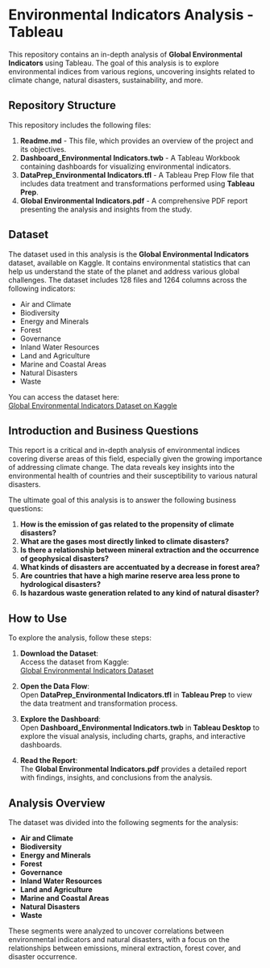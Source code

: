 # Environmental Indicators Analysis - Tableau

This repository contains an in-depth analysis of **Global Environmental Indicators** using Tableau. The goal of this analysis is to explore environmental indices from various regions, uncovering insights related to climate change, natural disasters, sustainability, and more.

## Repository Structure

This repository includes the following files:

1. **Readme.md** - This file, which provides an overview of the project and its objectives.
2. **Dashboard_Environmental Indicators.twb** - A Tableau Workbook containing dashboards for visualizing environmental indicators.
3. **DataPrep_Environmental Indicators.tfl** - A Tableau Prep Flow file that includes data treatment and transformations performed using **Tableau Prep**.
4. **Global Environmental Indicators.pdf** - A comprehensive PDF report presenting the analysis and insights from the study.

## Dataset

The dataset used in this analysis is the **Global Environmental Indicators** dataset, available on Kaggle. It contains environmental statistics that can help us understand the state of the planet and address various global challenges. The dataset includes 128 files and 1264 columns across the following indicators:

- Air and Climate
- Biodiversity
- Energy and Minerals
- Forest
- Governance
- Inland Water Resources
- Land and Agriculture
- Marine and Coastal Areas
- Natural Disasters
- Waste

You can access the dataset here:  
[Global Environmental Indicators Dataset on Kaggle](https://www.kaggle.com/datasets/ruchi798/global-environmental-indicators)

## Introduction and Business Questions

This report is a critical and in-depth analysis of environmental indices covering diverse areas of this field, especially given the growing importance of addressing climate change. The data reveals key insights into the environmental health of countries and their susceptibility to various natural disasters.

The ultimate goal of this analysis is to answer the following business questions:

1. **How is the emission of gas related to the propensity of climate disasters?**
2. **What are the gases most directly linked to climate disasters?**
3. **Is there a relationship between mineral extraction and the occurrence of geophysical disasters?**
4. **What kinds of disasters are accentuated by a decrease in forest area?**
5. **Are countries that have a high marine reserve area less prone to hydrological disasters?**
6. **Is hazardous waste generation related to any kind of natural disaster?**

## How to Use

To explore the analysis, follow these steps:

1. **Download the Dataset**:  
   Access the dataset from Kaggle:  
   [Global Environmental Indicators Dataset](https://www.kaggle.com/datasets/ruchi798/global-environmental-indicators)

2. **Open the Data Flow**:  
   Open **DataPrep_Environmental Indicators.tfl** in **Tableau Prep** to view the data treatment and transformation process.

3. **Explore the Dashboard**:  
   Open **Dashboard_Environmental Indicators.twb** in **Tableau Desktop** to explore the visual analysis, including charts, graphs, and interactive dashboards.

4. **Read the Report**:  
   The **Global Environmental Indicators.pdf** provides a detailed report with findings, insights, and conclusions from the analysis.

## Analysis Overview

The dataset was divided into the following segments for the analysis:

- **Air and Climate**
- **Biodiversity**
- **Energy and Minerals**
- **Forest**
- **Governance**
- **Inland Water Resources**
- **Land and Agriculture**
- **Marine and Coastal Areas**
- **Natural Disasters**
- **Waste**

These segments were analyzed to uncover correlations between environmental indicators and natural disasters, with a focus on the relationships between emissions, mineral extraction, forest cover, and disaster occurrence.
